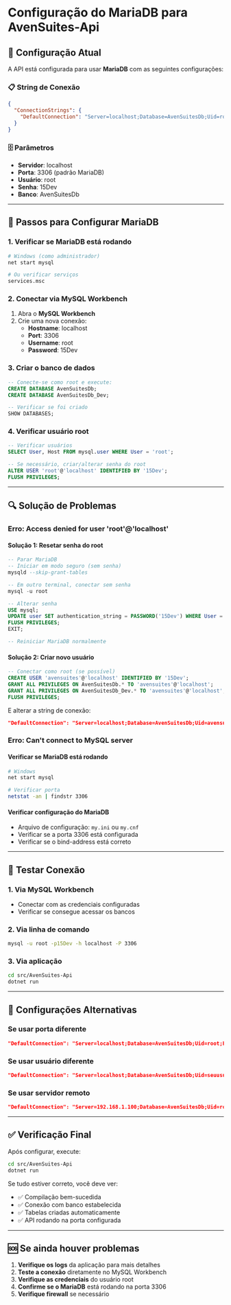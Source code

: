 # Configuração do MariaDB para AvenSuites-Api

## 🔧 **Configuração Atual**

A API está configurada para usar **MariaDB** com as seguintes configurações:

### 📋 **String de Conexão**
```json
{
  "ConnectionStrings": {
    "DefaultConnection": "Server=localhost;Database=AvenSuitesDb;Uid=root;Pwd=15Dev;Port=3306;"
  }
}
```

### 🗄️ **Parâmetros**
- **Servidor**: localhost
- **Porta**: 3306 (padrão MariaDB)
- **Usuário**: root
- **Senha**: 15Dev
- **Banco**: AvenSuitesDb

---

## 🚀 **Passos para Configurar MariaDB**

### **1. Verificar se MariaDB está rodando**
```bash
# Windows (como administrador)
net start mysql

# Ou verificar serviços
services.msc
```

### **2. Conectar via MySQL Workbench**
1. Abra o **MySQL Workbench**
2. Crie uma nova conexão:
   - **Hostname**: localhost
   - **Port**: 3306
   - **Username**: root
   - **Password**: 15Dev

### **3. Criar o banco de dados**
```sql
-- Conecte-se como root e execute:
CREATE DATABASE AvenSuitesDb;
CREATE DATABASE AvenSuitesDb_Dev;

-- Verificar se foi criado
SHOW DATABASES;
```

### **4. Verificar usuário root**
```sql
-- Verificar usuários
SELECT User, Host FROM mysql.user WHERE User = 'root';

-- Se necessário, criar/alterar senha do root
ALTER USER 'root'@'localhost' IDENTIFIED BY '15Dev';
FLUSH PRIVILEGES;
```

---

## 🔍 **Solução de Problemas**

### **Erro: Access denied for user 'root'@'localhost'**

#### **Solução 1: Resetar senha do root**
```sql
-- Parar MariaDB
-- Iniciar em modo seguro (sem senha)
mysqld --skip-grant-tables

-- Em outro terminal, conectar sem senha
mysql -u root

-- Alterar senha
USE mysql;
UPDATE user SET authentication_string = PASSWORD('15Dev') WHERE User = 'root';
FLUSH PRIVILEGES;
EXIT;

-- Reiniciar MariaDB normalmente
```

#### **Solução 2: Criar novo usuário**
```sql
-- Conectar como root (se possível)
CREATE USER 'avensuites'@'localhost' IDENTIFIED BY '15Dev';
GRANT ALL PRIVILEGES ON AvenSuitesDb.* TO 'avensuites'@'localhost';
GRANT ALL PRIVILEGES ON AvenSuitesDb_Dev.* TO 'avensuites'@'localhost';
FLUSH PRIVILEGES;
```

E alterar a string de conexão:
```json
"DefaultConnection": "Server=localhost;Database=AvenSuitesDb;Uid=avensuites;Pwd=15Dev;Port=3306;"
```

### **Erro: Can't connect to MySQL server**

#### **Verificar se MariaDB está rodando**
```bash
# Windows
net start mysql

# Verificar porta
netstat -an | findstr 3306
```

#### **Verificar configuração do MariaDB**
- Arquivo de configuração: `my.ini` ou `my.cnf`
- Verificar se a porta 3306 está configurada
- Verificar se o bind-address está correto

---

## 🧪 **Testar Conexão**

### **1. Via MySQL Workbench**
- Conectar com as credenciais configuradas
- Verificar se consegue acessar os bancos

### **2. Via linha de comando**
```bash
mysql -u root -p15Dev -h localhost -P 3306
```

### **3. Via aplicação**
```bash
cd src/AvenSuites-Api
dotnet run
```

---

## 📝 **Configurações Alternativas**

### **Se usar porta diferente**
```json
"DefaultConnection": "Server=localhost;Database=AvenSuitesDb;Uid=root;Pwd=15Dev;Port=3307;"
```

### **Se usar usuário diferente**
```json
"DefaultConnection": "Server=localhost;Database=AvenSuitesDb;Uid=seuusuario;Pwd=suasenha;Port=3306;"
```

### **Se usar servidor remoto**
```json
"DefaultConnection": "Server=192.168.1.100;Database=AvenSuitesDb;Uid=root;Pwd=15Dev;Port=3306;"
```

---

## ✅ **Verificação Final**

Após configurar, execute:

```bash
cd src/AvenSuites-Api
dotnet run
```

Se tudo estiver correto, você deve ver:
- ✅ Compilação bem-sucedida
- ✅ Conexão com banco estabelecida
- ✅ Tabelas criadas automaticamente
- ✅ API rodando na porta configurada

---

## 🆘 **Se ainda houver problemas**

1. **Verifique os logs** da aplicação para mais detalhes
2. **Teste a conexão** diretamente no MySQL Workbench
3. **Verifique as credenciais** do usuário root
4. **Confirme se o MariaDB** está rodando na porta 3306
5. **Verifique firewall** se necessário

